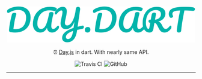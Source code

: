 <br />
<br />
<br />

<p align="center">
  <img src="day.dart.png" alt="day.dart logo" />    
</p>
<p align="center">⏰ <a href="https://github.com/iamkun/dayjs/">Day.js</a> in dart. With nearly same API.</p>

<p align="center">
  <img src="https://travis-ci.org/g1eny0ung/day.dart.svg?branch=master" alt="Travis CI" />
  <img alt="GitHub" src="https://img.shields.io/github/license/g1eny0ung/day.dart.svg">
</p>

---
